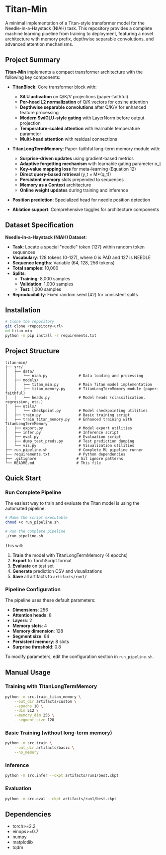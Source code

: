 # Titan-Min

A minimal implementation of a Titan-style transformer model for the Needle-in-a-Haystack (NIAH) task. This repository provides a complete machine learning pipeline from training to deployment, featuring a novel architecture with memory prefix, depthwise separable convolutions, and advanced attention mechanisms.

## Project Summary

**Titan-Min** implements a compact transformer architecture with the following key components:

- **TitanBlock**: Core transformer block with:
  - **SiLU activation** on Q/K/V projections (paper-faithful)
  - **Per-head L2 normalization** of Q/K vectors for cosine attention
  - **Depthwise separable convolutions** after Q/K/V for enhanced feature processing
  - **Modern SwiGLU-style gating** with LayerNorm before output projection
  - **Temperature-scaled attention** with learnable temperature parameter
  - **Multi-head attention** with residual connections

- **TitanLongTermMemory**: Paper-faithful long-term memory module with:
  - **Surprise-driven updates** using gradient-based metrics
  - **Adaptive forgetting mechanism** with learnable gating parameter α_t
  - **Key-value mapping loss** for meta-learning (Equation 12)
  - **Direct query-based retrieval** (y_t = M*(q_t))
  - **Persistent memory** slots prepended to sequences
  - **Memory as a Context** architecture
  - **Online weight updates** during training and inference

- **Position prediction**: Specialized head for needle position detection
- **Ablation support**: Comprehensive toggles for architecture components

## Dataset Specification

**Needle-in-a-Haystack (NIAH) Dataset**:
- **Task**: Locate a special "needle" token (127) within random token sequences
- **Vocabulary**: 128 tokens (0-127), where 0 is PAD and 127 is NEEDLE
- **Sequence lengths**: Variable (64, 128, 256 tokens)
- **Total samples**: 10,000
- **Splits**: 
  - **Training**: 8,000 samples
  - **Validation**: 1,000 samples  
  - **Test**: 1,000 samples
- **Reproducibility**: Fixed random seed (42) for consistent splits

## Installation

```bash
# Clone the repository
git clone <repository-url>
cd titan-min
python -m pip install -r requirements.txt
```

## Project Structure

```
titan-min/
├── src/
│   ├── data/
│   │   └── niah.py              # Data loading and processing
│   ├── models/
│   │   ├── titan_min.py         # Main Titan model implementation
│   │   ├── titan_memory.py      # TitanLongTermMemory module (paper-faithful)
│   │   └── heads.py             # Model heads (classification, regression, etc.)
│   ├── utils/
│   │   └── checkpoint.py        # Model checkpointing utilities
│   ├── train.py                 # Basic training script
│   ├── train_titan_memory.py    # Enhanced training with TitanLongTermMemory
│   ├── export.py                # Model export utilities
│   ├── infer.py                 # Inference script
│   ├── eval.py                  # Evaluation script
│   ├── dump_test_preds.py       # Test prediction dumping
│   └── viz.py                   # Visualization utilities
├── run_pipeline.sh              # Complete ML pipeline runner
├── requirements.txt             # Python dependencies
├── .gitignore                  # Git ignore patterns
└── README.md                   # This file
```

## Quick Start

### Run Complete Pipeline

The easiest way to train and evaluate the Titan model is using the automated pipeline:

```bash
# Make the script executable
chmod +x run_pipeline.sh

# Run the complete pipeline
./run_pipeline.sh
```

This will:
1. **Train** the model with TitanLongTermMemory (4 epochs)
2. **Export** to TorchScript format
3. **Evaluate** on test set
4. **Generate** prediction CSV and visualizations
5. **Save** all artifacts to `artifacts/run1/`

### Pipeline Configuration

The pipeline uses these default parameters:
- **Dimensions**: 256
- **Attention heads**: 8
- **Layers**: 2
- **Memory slots**: 4
- **Memory dimension**: 128
- **Segment size**: 64
- **Persistent memory**: 8 slots
- **Surprise threshold**: 0.8

To modify parameters, edit the configuration section in `run_pipeline.sh`.

## Manual Usage

### Training with TitanLongTermMemory
```bash
python -m src.train_titan_memory \
    --out_dir artifacts/custom \
    --epochs 10 \
    --dim 512 \
    --memory_dim 256 \
    --segment_size 128
```

### Basic Training (without long-term memory)
```bash
python -m src.train \
    --out_dir artifacts/basic \
    --no_memory
```

### Inference
```bash
python -m src.infer --ckpt artifacts/run1/best.ckpt
```

### Evaluation
```bash
python -m src.eval --ckpt artifacts/run1/best.ckpt
```

## Dependencies

- torch>=2.2
- einops>=0.7
- numpy
- matplotlib
- tqdm
